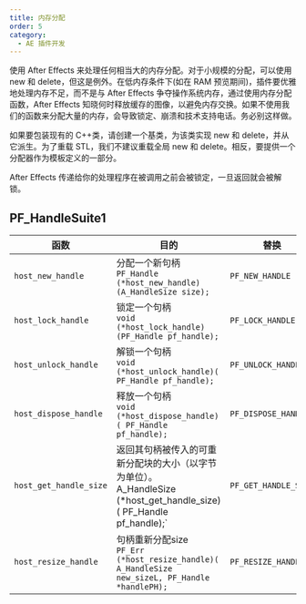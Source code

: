 ```yaml
---
title: 内存分配
order: 5
category:
  - AE 插件开发
---
```


使用 After Effects 来处理任何相当大的内存分配。对于小规模的分配，可以使用 new 和 delete，但这是例外。在低内存条件下(如在 RAM 预览期间)，插件要优雅地处理内存不足，而不是与 After Effects 争夺操作系统内存，通过使用内存分配函数，After Effects 知晓何时释放缓存的图像，以避免内存交换。如果不使用我们的函数来分配大量的内存，会导致锁定、崩溃和技术支持电话。务必别这样做。

如果要包装现有的 C++类，请创建一个基类，为该类实现 new 和 delete，并从它派生。为了重载 STL，我们不建议重载全局 new 和 delete。相反，要提供一个分配器作为模板定义的一部分。

After Effects 传递给你的处理程序在被调用之前会被锁定，一旦返回就会被解锁。

## PF_HandleSuite1

| **函数**           | **目的**                                                                                                                                          | **替换**         |
| ---------------------- | ---------------------------------------------------------------------------------------------------------------------------------------------------- | -------------------- |
| `host_new_handle`      | 分配一个新句柄<br />`PF_Handle (*host_new_handle)(A_HandleSize size);`                                                                      | `PF_NEW_HANDLE`      |
| `host_lock_handle`     | 锁定一个句柄<br />`void (*host_lock_handle)(PF_Handle pf_handle);`                                                                                | `PF_LOCK_HANDLE`     |
| `host_unlock_handle`   | 解锁一个句柄<br />`void (*host_unlock_handle)( PF_Handle pf_handle);`                                                                           | `PF_UNLOCK_HANDLE`   |
| `host_dispose_handle`  | 释放一个句柄<br />`void (*host_dispose_handle)( PF_Handle pf_handle);`                                                                            | `PF_DISPOSE_HANDLE`  |
| `host_get_handle_size` | 返回其句柄被传入的可重新分配块的大小（以字节为单位）。<br />A_HandleSize (*host_get_handle_size)( PF_Handle pf_handle);` | `PF_GET_HANDLE_SIZE` |
| `host_resize_handle`   | 句柄重新分配size<br />`PF_Err (*host_resize_handle)( A_HandleSize new_sizeL, PF_Handle *handlePH);`                                                 | `PF_RESIZE_HANDLE`   |
